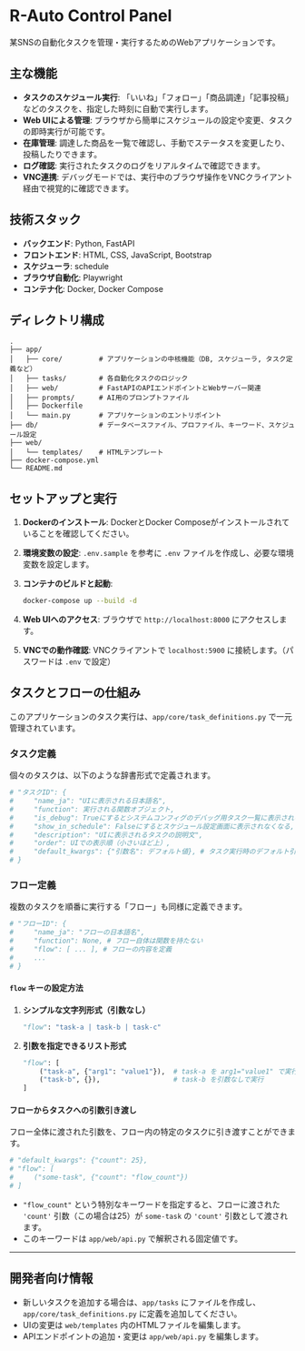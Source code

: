 # R-Auto Control Panel

某SNSの自動化タスクを管理・実行するためのWebアプリケーションです。

## 主な機能

- **タスクのスケジュール実行**: 「いいね」「フォロー」「商品調達」「記事投稿」などのタスクを、指定した時刻に自動で実行します。
- **Web UIによる管理**: ブラウザから簡単にスケジュールの設定や変更、タスクの即時実行が可能です。
- **在庫管理**: 調達した商品を一覧で確認し、手動でステータスを変更したり、投稿したりできます。
- **ログ確認**: 実行されたタスクのログをリアルタイムで確認できます。
- **VNC連携**: デバッグモードでは、実行中のブラウザ操作をVNCクライアント経由で視覚的に確認できます。

## 技術スタック

- **バックエンド**: Python, FastAPI
- **フロントエンド**: HTML, CSS, JavaScript, Bootstrap
- **スケジューラ**: schedule
- **ブラウザ自動化**: Playwright
- **コンテナ化**: Docker, Docker Compose

## ディレクトリ構成

```
.
├── app/
│   ├── core/         # アプリケーションの中核機能（DB, スケジューラ, タスク定義など）
│   ├── tasks/        # 各自動化タスクのロジック
│   ├── web/          # FastAPIのAPIエンドポイントとWebサーバー関連
│   ├── prompts/      # AI用のプロンプトファイル
│   ├── Dockerfile
│   └── main.py       # アプリケーションのエントリポイント
├── db/               # データベースファイル、プロファイル、キーワード、スケジュール設定
├── web/
│   └── templates/    # HTMLテンプレート
├── docker-compose.yml
└── README.md
```

## セットアップと実行

1.  **Dockerのインストール**: DockerとDocker Composeがインストールされていることを確認してください。
2.  **環境変数の設定**: `.env.sample` を参考に `.env` ファイルを作成し、必要な環境変数を設定します。
3.  **コンテナのビルドと起動**:

    ```bash
    docker-compose up --build -d
    ```

4.  **Web UIへのアクセス**:
    ブラウザで `http://localhost:8000` にアクセスします。

5.  **VNCでの動作確認**:
    VNCクライアントで `localhost:5900` に接続します。（パスワードは `.env` で設定）

## タスクとフローの仕組み

このアプリケーションのタスク実行は、`app/core/task_definitions.py` で一元管理されています。

### タスク定義

個々のタスクは、以下のような辞書形式で定義されます。

```python
# "タスクID": {
#     "name_ja": "UIに表示される日本語名",
#     "function": 実行される関数オブジェクト,
#     "is_debug": Trueにするとシステムコンフィグのデバッグ用タスク一覧に表示される,
#     "show_in_schedule": Falseにするとスケジュール設定画面に表示されなくなる,
#     "description": "UIに表示されるタスクの説明文",
#     "order": UIでの表示順（小さいほど上）,
#     "default_kwargs": {"引数名": デフォルト値}, # タスク実行時のデフォルト引数
# }
```

### フロー定義

複数のタスクを順番に実行する「フロー」も同様に定義できます。

```python
# "フローID": {
#     "name_ja": "フローの日本語名",
#     "function": None, # フロー自体は関数を持たない
#     "flow": [ ... ], # フローの内容を定義
#     ...
# }
```

#### `flow` キーの設定方法

1.  **シンプルな文字列形式（引数なし）**

    ```python
    "flow": "task-a | task-b | task-c"
    ```

2.  **引数を指定できるリスト形式**

    ```python
    "flow": [
        ("task-a", {"arg1": "value1"}),  # task-a を arg1="value1" で実行
        ("task-b", {}),                  # task-b を引数なしで実行
    ]
    ```

#### フローからタスクへの引数引き渡し

フロー全体に渡された引数を、フロー内の特定のタスクに引き渡すことができます。

```python
# "default_kwargs": {"count": 25},
# "flow": [
#     ("some-task", {"count": "flow_count"})
# ]
```

-   `"flow_count"` という特別なキーワードを指定すると、フローに渡された `'count'` 引数（この場合は25）が `some-task` の `'count'` 引数として渡されます。
-   このキーワードは `app/web/api.py` で解釈される固定値です。

---

## 開発者向け情報

- 新しいタスクを追加する場合は、`app/tasks` にファイルを作成し、`app/core/task_definitions.py` に定義を追加してください。
- UIの変更は `web/templates` 内のHTMLファイルを編集します。
- APIエンドポイントの追加・変更は `app/web/api.py` を編集します。
